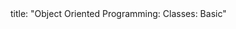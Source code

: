 <frontmatter>
title: "Object Oriented Programming: Classes: Basic"
</frontmatter>

<include src="unit-inPage-asFlat.md" boilerplate />